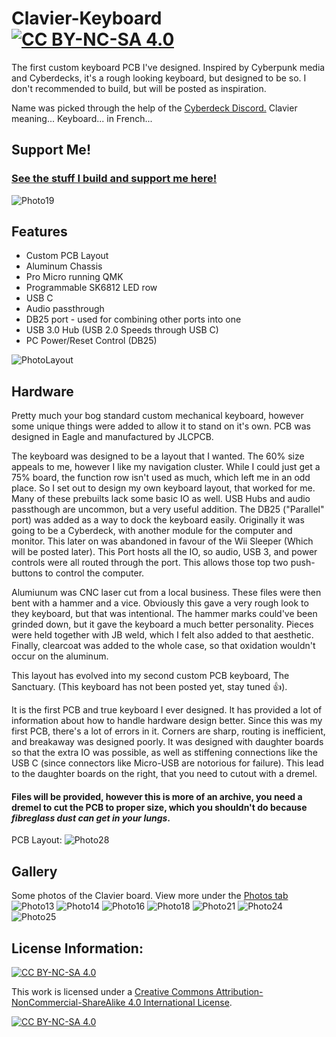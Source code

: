 # Clavier-Keyboard                      [![CC BY-NC-SA 4.0][cc-by-nc-sa-shield]][cc-by-nc-sa]
The first custom keyboard PCB I've designed. Inspired by Cyberpunk media and Cyberdecks, it's a rough looking keyboard, but designed to be so. I don't recommended to build, but will be posted as inspiration.

Name was picked through the help of the [Cyberdeck Discord.](https://cyberdeck.cafe/) Clavier meaning... Keyboard... in French...

## Support Me!
### [See the stuff I build and support me here!](https://linktr.ee/Lego_Rocket)

![Photo19](Photos/20200819_170426.jpg)

## Features
* Custom PCB Layout
* Aluminum Chassis
* Pro Micro running QMK
* Programmable SK6812 LED row
* USB C
* Audio passthrough
* DB25 port - used for combining other ports into one
* USB 3.0 Hub (USB 2.0 Speeds through USB C)
* PC Power/Reset Control (DB25)

![PhotoLayout](Photos/keyboard-layout(1).jpg)

## Hardware
Pretty much your bog standard custom mechanical keyboard, however some unique things were added to allow it to stand on it's own. PCB was designed in Eagle and manufactured by JLCPCB.

The keyboard was designed to be a layout that I wanted. The 60% size appeals to me, however I like my navigation cluster. While I could just get a 75% board, the function row isn't used as much, which left me in an odd place. So I set out to design my own keyboard layout, that worked for me. Many of these prebuilts lack some basic IO as well. USB Hubs and audio passthough are uncommon, but a very useful addition. The DB25 ("Parallel" port) was added as a way to dock the keyboard easily. Originally it was going to be a Cyberdeck, with another module for the computer and monitor. This later on was abandoned in favour of the Wii Sleeper (Which will be posted later). This Port hosts all the IO, so audio, USB 3, and power controls were all routed through the port. This allows those top two push-buttons to control the computer. 

Alumiunum was CNC laser cut from a local business. These files were then bent with a hammer and a vice. Obviously this gave a very rough look to they keyboard, but that was intentional. The hammer marks could've been grinded down, but it gave the keyboard a much better personality. Pieces were held together with JB weld, which I felt also added to that aesthetic. Finally, clearcoat was added to the whole case, so that oxidation wouldn't occur on the aluminum. 

This layout has evolved into my second custom PCB keyboard, The Sanctuary. (This keyboard has not been posted yet, stay tuned 👍).

It is the first PCB and true keyboard I ever designed. It has provided a lot of information about how to handle hardware design better. Since this was my first PCB, there's a lot of errors in it. Corners are sharp, routing is inefficient, and breakaway was designed poorly. It was designed with daughter boards so that the extra IO was possible, as well as stiffening connections like the USB C (since connectors like Micro-USB are notorious for failure). This lead to the daughter boards on the right, that you need to cutout with a dremel.

#### Files will be provided, however this is more of an archive, you need a dremel to cut the PCB to proper size, which you shouldn't do because ***fibreglass dust can get in your lungs***.

PCB Layout:
![Photo28](Photos/PCB.png)

## Gallery
Some photos of the Clavier board. View more under the [Photos tab](https://github.com/LegoRocket/Clavier-Keyboard/tree/main/Photos)
![Photo13](Photos/20200819_165813.jpg)
![Photo14](Photos/20200819_165850.jpg)
![Photo16](Photos/20200819_170133.jpg)
![Photo18](Photos/20200819_170232.jpg)
![Photo21](Photos/IMG_9798.JPG)
![Photo24](Photos/IMG_9810.JPG)
![Photo25](Photos/IMG_9814.JPG)

## License Information:
[![CC BY-NC-SA 4.0][cc-by-nc-sa-shield]][cc-by-nc-sa]

This work is licensed under a
[Creative Commons Attribution-NonCommercial-ShareAlike 4.0 International License][cc-by-nc-sa].

[![CC BY-NC-SA 4.0][cc-by-nc-sa-image]][cc-by-nc-sa]

[cc-by-nc-sa]: http://creativecommons.org/licenses/by-nc-sa/4.0/
[cc-by-nc-sa-image]: https://licensebuttons.net/l/by-nc-sa/4.0/88x31.png
[cc-by-nc-sa-shield]: https://img.shields.io/badge/License-CC%20BY--NC--SA%204.0-lightgrey.svg
